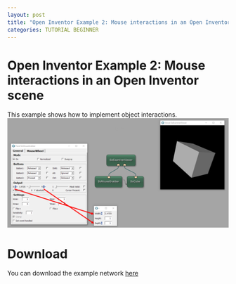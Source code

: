 ```yaml
---
layout: post
title: "Open Inventor Example 2: Mouse interactions in an Open Inventor scene"
categories: TUTORIAL BEGINNER
---
```


# Open Inventor Example 2: Mouse interactions in an Open Inventor scene
This example shows how to implement object interactions.
![Screenshot](/examples/open_inventor/example2/image.png)

# Download
You can download the example network [here](/examples/open_inventor/example2/OpenInventorExample2.mlab)


